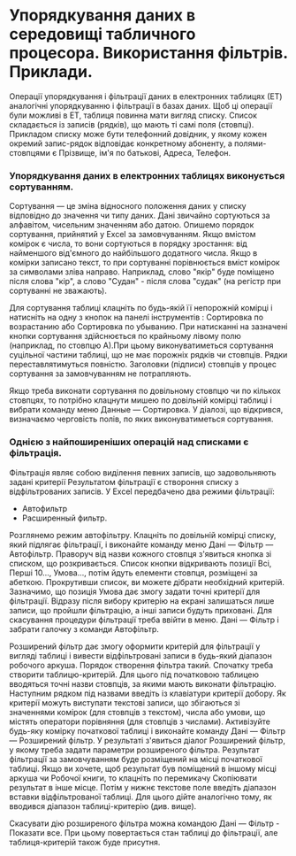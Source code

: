 # Упорядкування даних в середовищі табличного процесора. Використання фільтрів. Приклади.
Операції упорядкування і фільтрації даних в електронних таблицях (ЕТ) аналогічні упорядкуванню і фільтрації в базах даних. Щоб ці операції були можливі в ЕТ, таблиця повинна мати вигляд списку. Список складається із записів (рядків), що мають ті самі поля (стовпці). Прикладом списку може бути телефонний довідник, у якому кожен окремий запис-рядок відповідає конкретному абоненту, а полями-стовпцями є Прізвище, ім'я по батькові, Адреса, Телефон.

### Упорядкування даних в електронних таблицях виконується сортуванням.

Сортування — це зміна відносного положення даних у списку відповідно до значення чи типу даних. Дані звичайно сортуються за алфавітом, чисельним значенням або датою. Опишемо порядок сортування, прийнятий у Ехсеl за замовчуванням. Якщо вмістом комірок є числа, то вони сортуються в порядку зростання: від найменшого від'ємного до найбільшого додатного числа. Якщо в комірки записано текст, то при сортуванні порівнюється вміст комірок за символами зліва направо. Наприклад, слово "якір" буде поміщено після слова "кір", а слово "Судан" - після слова "судак" (на регістр при сортуванні не зважають).

Для сортування таблиці клацніть по будь-якій її непорожній комірці і натисніть на одну з кнопок на панелі інструментів : Сортировка по возрастанию або Сортировка по убыванию. При натисканні на зазначені кнопки сортування здійснюється по крайньому лівому полю (наприклад, по стовпцю А).При цьому виконуватиметься сортування суцільної частини таблиці, що не має порожніх рядків чи стовпців. Рядки переставлятимуться повністю. Заголовки (підписи) стовпців у процес сортування за замовчуванням не потрапляють.

Якщо треба виконати сортування по довільному стовпцю чи по кількох стовпцях, то потрібно клацнути мишею по довільній комірці таблиці і вибрати команду меню Данные — Сортировка. У діалозі, що відкрився, визначаємо черговість полів, по яких виконуватиметься сортування.

### Однією з найпоширеніших операцій над списками є фільтрація.

Фільтрація являє собою виділення певних записів, що задовольняють задані критерії Результатом фільтрації є створоння списку з відфільтрованих записів. У Ехсеl передбачено два режими фільтрації:
- Автофильтр
- Расширенный фильтр.

Розглянемо режим автофільтру. Клацніть по довільній комірці списку, який підлягає фільтрації, і виконайте команду меню Дані — Фільтр — Автофільтр. Праворуч від назви кожного стовпця з'явиться кнопка зі списком, що розкривається. Список кнопки відкривають позиції Всі, Перші 10..., Умова..., потім йдуть елементи стовпця, розміщені за абеткою. Прокрутивши список, ви можете дібрати необхідний критерій. Зазначимо, що позиція Умова дає змогу задати точні критерії для фільтрації. Відразу після вибору критерію на екрані залишаться лише записи, що пройшли фільтрацію, а інші записи будуть приховані. Для скасування процедури фільтрації треба ввійти в меню. Дані — Фільтр і забрати галочку з команди Автофільтр.

Розширений фільтр дає змогу оформити критерій для фільтрації у вигляді таблиці і вивести відфільтровані записи в будь-який діапазон робочого аркуша. Порядок створення фільтра такий. Спочатку треба створити таблицю-критерій. Для цього під початковою таблицею вводяться точні назви стовпців, за якими мають виконати фільтрацію. Наступним рядком під назвами введіть із клавіатури критерії добору. Як критерії можуть виступати текстові записи, що збігаються зі значеннями комірок (для стовпців з текстом), числа або умови, що містять оператори порівняння (для стовпців з числами). Активізуйте будь-яку комірку початкової таблиці і виконайте команду Дані — Фільтр — Розширений фільтр. У результаті з'явиться діалог Розширений фільтр, у якому треба задати параметри розширеного фільтра. Результат фільтрації за замовчуванням буде розміщений на місці початкової таблиці. Якщо ви хочете, щоб результат був поміщений в іншому місці аркуша чи Робочої книги, то клацніть по перемикачу Скопіювати результат в інше місце. Потім у нижнє текстове поле введіть діапазон вставки відфільтрованої таблиці. Для цього дійте аналогічно тому, як вводився діапазон таблиці-критерію (див. вище).

Скасувати дію розширеного фільтра можна командою Дані — Фільтр - Показати все. При цьому повертається стан таблиці до фільтрації, але таблиця-критерій також буде присутня.
